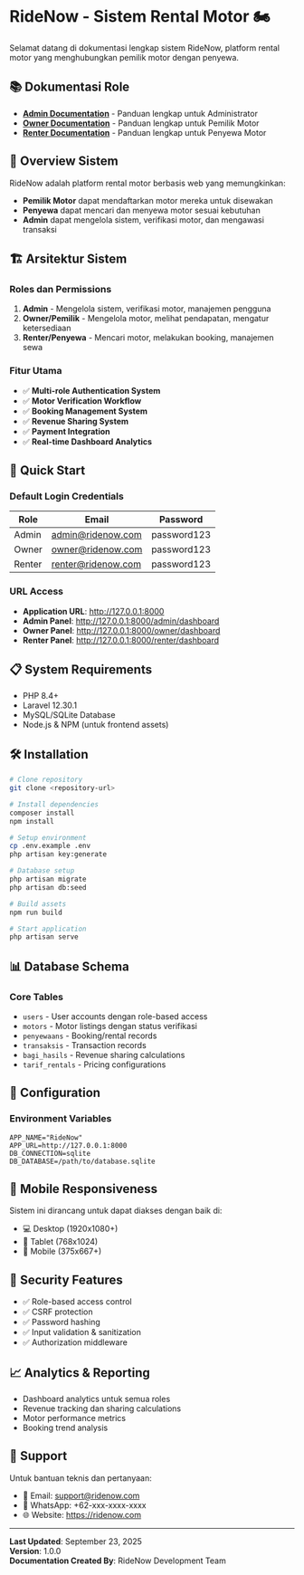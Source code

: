 # RideNow - Sistem Rental Motor 🏍️

Selamat datang di dokumentasi lengkap sistem RideNow, platform rental motor yang menghubungkan pemilik motor dengan penyewa.

## 📚 Dokumentasi Role

-   [**Admin Documentation**](./admin.md) - Panduan lengkap untuk Administrator
-   [**Owner Documentation**](./owner.md) - Panduan lengkap untuk Pemilik Motor
-   [**Renter Documentation**](./renter.md) - Panduan lengkap untuk Penyewa Motor

## 🎯 Overview Sistem

RideNow adalah platform rental motor berbasis web yang memungkinkan:

-   **Pemilik Motor** dapat mendaftarkan motor mereka untuk disewakan
-   **Penyewa** dapat mencari dan menyewa motor sesuai kebutuhan
-   **Admin** dapat mengelola sistem, verifikasi motor, dan mengawasi transaksi

## 🏗️ Arsitektur Sistem

### Roles dan Permissions

1. **Admin** - Mengelola sistem, verifikasi motor, manajemen pengguna
2. **Owner/Pemilik** - Mengelola motor, melihat pendapatan, mengatur ketersediaan
3. **Renter/Penyewa** - Mencari motor, melakukan booking, manajemen sewa

### Fitur Utama

-   ✅ **Multi-role Authentication System**
-   ✅ **Motor Verification Workflow**
-   ✅ **Booking Management System**
-   ✅ **Revenue Sharing System**
-   ✅ **Payment Integration**
-   ✅ **Real-time Dashboard Analytics**

## 🚀 Quick Start

### Default Login Credentials

| Role   | Email              | Password    |
| ------ | ------------------ | ----------- |
| Admin  | admin@ridenow.com  | password123 |
| Owner  | owner@ridenow.com  | password123 |
| Renter | renter@ridenow.com | password123 |

### URL Access

-   **Application URL**: http://127.0.0.1:8000
-   **Admin Panel**: http://127.0.0.1:8000/admin/dashboard
-   **Owner Panel**: http://127.0.0.1:8000/owner/dashboard
-   **Renter Panel**: http://127.0.0.1:8000/renter/dashboard

## 📋 System Requirements

-   PHP 8.4+
-   Laravel 12.30.1
-   MySQL/SQLite Database
-   Node.js & NPM (untuk frontend assets)

## 🛠️ Installation

```bash
# Clone repository
git clone <repository-url>

# Install dependencies
composer install
npm install

# Setup environment
cp .env.example .env
php artisan key:generate

# Database setup
php artisan migrate
php artisan db:seed

# Build assets
npm run build

# Start application
php artisan serve
```

## 📊 Database Schema

### Core Tables

-   `users` - User accounts dengan role-based access
-   `motors` - Motor listings dengan status verifikasi
-   `penyewaans` - Booking/rental records
-   `transaksis` - Transaction records
-   `bagi_hasils` - Revenue sharing calculations
-   `tarif_rentals` - Pricing configurations

## 🔧 Configuration

### Environment Variables

```env
APP_NAME="RideNow"
APP_URL=http://127.0.0.1:8000
DB_CONNECTION=sqlite
DB_DATABASE=/path/to/database.sqlite
```

## 📱 Mobile Responsiveness

Sistem ini dirancang untuk dapat diakses dengan baik di:

-   💻 Desktop (1920x1080+)
-   📱 Tablet (768x1024)
-   📱 Mobile (375x667+)

## 🔐 Security Features

-   ✅ Role-based access control
-   ✅ CSRF protection
-   ✅ Password hashing
-   ✅ Input validation & sanitization
-   ✅ Authorization middleware

## 📈 Analytics & Reporting

-   Dashboard analytics untuk semua roles
-   Revenue tracking dan sharing calculations
-   Motor performance metrics
-   Booking trend analysis

## 🤝 Support

Untuk bantuan teknis dan pertanyaan:

-   📧 Email: support@ridenow.com
-   📱 WhatsApp: +62-xxx-xxxx-xxxx
-   🌐 Website: https://ridenow.com

---

**Last Updated**: September 23, 2025  
**Version**: 1.0.0  
**Documentation Created By**: RideNow Development Team
